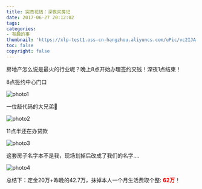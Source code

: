 ```yaml
---
title: 突击花钱：深夜买房记
date: 2017-06-27 20:12:02
tags: 
categories: 
- 有趣的事
thumbnail: 'https://xlp-test1.oss-cn-hangzhou.aliyuncs.com/uPic/vc2IJA.jpg'
toc: false
copyright: false
---
```


房地产怎么说是最火的行业呢？晚上8点开始办理签约交钱！深夜1点结束！

8点签约中心门口

![photo1](https://xlp-test1.oss-cn-hangzhou.aliyuncs.com/uPic/CQMGFx.jpeg)

一位敲代码的大兄弟🐶

![photo2](https://xlp-test1.oss-cn-hangzhou.aliyuncs.com/uPic/8n8Giq.jpeg)

11点半还在办贷款

![photo3](https://xlp-test1.oss-cn-hangzhou.aliyuncs.com/uPic/eN2u9C.jpeg)

这套房子名字本不是我，现场划掉后改成了我们的名字....

![photo4](https://xlp-test1.oss-cn-hangzhou.aliyuncs.com/uPic/zQ7t1J.png)

总结下：定金20万+昨晚的42.7万，抹掉本人一个月生活费取个整: <b style="color: #FF0000">**62万**</b>！
